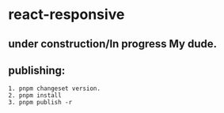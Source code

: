 # react-responsive

## under construction/In progress My dude. 

## publishing:  
    1. pnpm changeset version. 
    2. pnpm install
    3. pnpm publish -r 
